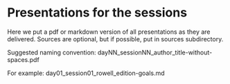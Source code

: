 # Presentations for the sessions
Here we put a pdf or markdown version of all presentations as they are delivered.
Sources are optional, but if possible, put in sources subdirectory.

Suggested naming convention: dayNN_sessionNN_author_title-without-spaces.pdf

For example: day01_session01_rowell_edition-goals.md
